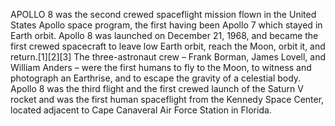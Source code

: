 APOLLO 8 was the second crewed spaceflight mission flown in the United States Apollo space program, the first having been Apollo 7 which stayed in Earth orbit. Apollo 8 was launched on December 21, 1968, and became the first crewed spacecraft to leave low Earth orbit, reach the Moon, orbit it, and return.[1][2][3] The three-astronaut crew – Frank Borman, James Lovell, and William Anders – were the first humans to fly to the Moon, to witness and photograph an Earthrise, and to escape the gravity of a celestial body. Apollo 8 was the third flight and the first crewed launch of the Saturn V rocket and was the first human spaceflight from the Kennedy Space Center, located adjacent to Cape Canaveral Air Force Station in Florida.
